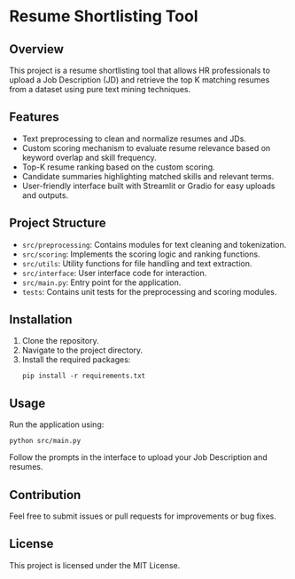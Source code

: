 # Resume Shortlisting Tool

## Overview
This project is a resume shortlisting tool that allows HR professionals to upload a Job Description (JD) and retrieve the top K matching resumes from a dataset using pure text mining techniques.

## Features
- Text preprocessing to clean and normalize resumes and JDs.
- Custom scoring mechanism to evaluate resume relevance based on keyword overlap and skill frequency.
- Top-K resume ranking based on the custom scoring.
- Candidate summaries highlighting matched skills and relevant terms.
- User-friendly interface built with Streamlit or Gradio for easy uploads and outputs.

## Project Structure
- `src/preprocessing`: Contains modules for text cleaning and tokenization.
- `src/scoring`: Implements the scoring logic and ranking functions.
- `src/utils`: Utility functions for file handling and text extraction.
- `src/interface`: User interface code for interaction.
- `src/main.py`: Entry point for the application.
- `tests`: Contains unit tests for the preprocessing and scoring modules.

## Installation
1. Clone the repository.
2. Navigate to the project directory.
3. Install the required packages:
   ```
   pip install -r requirements.txt
   ```

## Usage
Run the application using:
```
python src/main.py
```
Follow the prompts in the interface to upload your Job Description and resumes.

## Contribution
Feel free to submit issues or pull requests for improvements or bug fixes.

## License
This project is licensed under the MIT License.